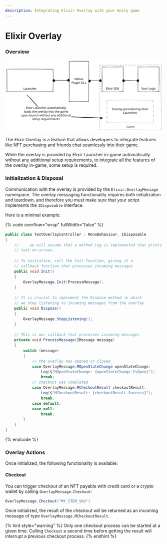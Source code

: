 ```yaml
---
description: Integrating Elixir Overlay with your Unity game
---
```


# Elixir Overlay

### Overview

<img src="../../.gitbook/assets/file.excalidraw.svg" alt="" class="gitbook-drawing">

The Elixir Overlay is a feature that allows developers to integrate features like NFT purchasing and friends chat seamlessly into their game.

While the overlay is provided by Elixir Launcher in-game automatically without any additional setup requirements, to integrate all the features of the overlay in-game, some setup is required.

### Initialization & Disposal

Communication with the overlay is provided by the `Elixir.OverlayMessage` namespace. The overlay messaging functionality requires both initialization and teardown, and therefore you must make sure that your script implements the `IDisposable` interface.

Here is a minimal example:

{% code overflow="wrap" fullWidth="false" %}
```csharp
public class TestOverlayController : MonoBehaviour, IDisposable
{
	// ... we will assume that a method Log is implemented that prints
	// text on-screen.

	// To initialize, call the Init function, giving it a 
	// callback function that processes incoming messages
	public void Init()
	{
		OverlayMessage.Init(ProcessMessage);
	}
	
	// It is crucial to implement the Dispose method in which 
	// we stop listening to incoming messages from the overlay
	public void Dispose()
	{
		OverlayMessage.StopListening();
	}
	
	// This is our callback that processes incoming messages
	private void ProcessMessage(IMessage message)
	{
		switch (message)
		{
			// the overlay has opened or closed
			case OverlayMessage.MOpenStateChange openStateChange:
				Log($"MOpenStateChange: {openStateChange.IsOpen}");
				break;
			// checkout was completed
			case OverlayMessage.MCheckoutResult checkoutResult:
				Log($"MCheckoutResult: {checkoutResult.Success}");
				break;
			case default:
			case null:
				break;
		}
	}
}
```
{% endcode %}

### Overlay Actions

Once initialized, the following functionality is available:

#### Checkout

You can trigger checkout of an NFT payable with credit card or a crypto wallet by calling `OverlayMessage.Checkout`:&#x20;

```csharp
OverlayMessage.Checkout("MY_ITEM_SKU")
```

Once initialized, the result of the checkout will be returned as an incoming message of type `OverlayMessage.MCheckoutResult`.

{% hint style="warning" %}
Only one checkout process can be started at a given time. Calling `Checkout` a second time before getting the result will interrupt a previous checkout process.
{% endhint %}
